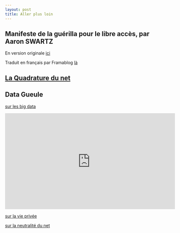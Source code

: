 ```yaml
---
layout: post
title: Aller plus loin
---
```

## Manifeste de la guérilla pour le libre accès, par Aaron SWARTZ

En version originale [ici ](https://archive.org/stream/GuerillaOpenAccessManifesto/Goamjuly2008_djvu.txt)

Traduit en français par Framablog [là](https://framablog.org/2013/01/14/manifeste-guerilla-libre-acces-aaron-swartz/)

## [La Quadrature du net ](https://www.laquadrature.net/)



## Data Gueule 
[sur les big data](https://youtu.be/5otaBKsz7k4?list=PLKipY1cRnemJ5vt8Grz1a6sXUHKqRR0_I)

<iframe width="560" height="315" src="https://www.youtube.com/embed/5otaBKsz7k4" frameborder="0" allowfullscreen></iframe> 

[sur la vie privée](https://youtu.be/wShQYeH9qJk)

[sur la neutralité du net](https://youtu.be/hZnq3xg-PRM?list=PLKipY1cRnemJ5vt8Grz1a6sXUHKqRR0_I)


